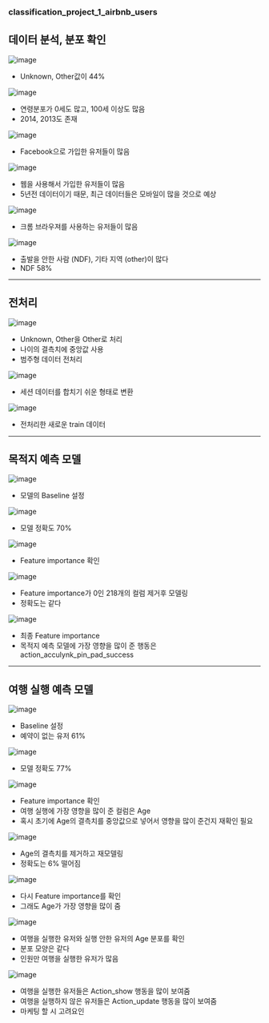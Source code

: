 ### classification_project_1_airbnb_users

## 데이터 분석, 분포 확인
![image](https://user-images.githubusercontent.com/79970424/126075109-84b3d953-3382-4df9-847a-c5f0a7738277.png)
- Unknown, Other값이 44%

![image](https://user-images.githubusercontent.com/79970424/126075124-39e1e8e8-d451-4186-9639-2fe5f1d3a45b.png)
- 연령분포가 0세도 많고, 100세 이상도 많음
- 2014, 2013도 존재

![image](https://user-images.githubusercontent.com/79970424/126075138-7cf345a1-62ab-45f5-a826-b020614688ff.png)
- Facebook으로 가입한 유저들이 많음

![image](https://user-images.githubusercontent.com/79970424/126075146-f560e70c-466e-485d-b9d2-e28083fef55b.png)
- 웹을 사용해서 가입한 유저들이 많음
- 5년전 데이터이기 때문, 최근 데이터들은 모바일이 많을 것으로 예상

![image](https://user-images.githubusercontent.com/79970424/126075163-1b2ae503-12b6-4788-b786-8b1e8429025c.png)
- 크롬 브라우져를 사용하는 유저들이 많음

![image](https://user-images.githubusercontent.com/79970424/126075171-4234cc24-3dc8-430a-8f87-322cd72c960b.png)
- 출발을 안한 사람 (NDF), 기타 지역 (other)이 많다
- NDF 58%
---

## 전처리
![image](https://user-images.githubusercontent.com/79970424/126075204-91f750b4-f23b-4dbf-8b70-fabacc1785b0.png)
- Unknown, Other을 Other로 처리
- 나이의 결측치에 중앙값 사용
- 범주형 데이터 전처리

![image](https://user-images.githubusercontent.com/79970424/126075218-89ea1d07-2600-4ada-ae14-be4ee61c3e0e.png)
- 세션 데이터를 합치기 쉬운 형태로 변환

![image](https://user-images.githubusercontent.com/79970424/126075225-2bf2eedf-02b1-4d09-8e15-46dfebb9e3b8.png)
- 전처리한 새로운 train 데이터

---
## 목적지 예측 모델
![image](https://user-images.githubusercontent.com/79970424/126075255-b183cd3f-049e-40df-8e62-17acb1b9cae1.png)
- 모델의 Baseline 설정

![image](https://user-images.githubusercontent.com/79970424/126075269-c9ca56ea-11cb-43de-aad5-9833af33521b.png)
- 모델 정확도 70%

![image](https://user-images.githubusercontent.com/79970424/126075279-ea8f4949-2ec4-4a8a-a0b9-dedb93d4dd1a.png)
- Feature importance 확인

![image](https://user-images.githubusercontent.com/79970424/126075286-59b22f7e-4d31-495a-ba9c-91136e04e87f.png)
- Feature importance가 0인 218개의 컬럼 제거후 모델링
- 정확도는 같다

![image](https://user-images.githubusercontent.com/79970424/126075306-fc4f8b2e-9e10-4770-9549-57f84c43d29f.png)
- 최종 Feature importance
- 목적지 예측 모델에 가장 영향을 많이 준 행동은 action_acculynk_pin_pad_success

---
## 여행 실행 예측 모델
![image](https://user-images.githubusercontent.com/79970424/126075347-ca2016f4-425f-434e-8a74-7bb8fd8c0568.png)
- Baseline 설정
- 예약이 없는 유저 61%

![image](https://user-images.githubusercontent.com/79970424/126075372-6d04e2ab-028b-4804-a8df-5a40f64ba52a.png)
- 모델 정확도 77%

![image](https://user-images.githubusercontent.com/79970424/126075392-c6eccc84-8025-43ee-9666-60c9f252f172.png)
- Feature importance 확인
- 여행 실행에 가장 영향을 많이 준 컬럼은 Age
- 혹시 초기에 Age의 결측치를 중앙값으로 넣어서 영향을 많이 준건지 재확인 필요

![image](https://user-images.githubusercontent.com/79970424/126075458-ded9a98d-4ede-4a11-857d-fae8a384652f.png)
- Age의 결측치를 제거하고 재모델링
- 정확도는 6% 떨어짐

![image](https://user-images.githubusercontent.com/79970424/126075483-6f185b02-00ca-45a2-b8d9-a519f4861543.png)
- 다시 Feature importance를 확인
- 그래도 Age가 가장 영향을 많이 줌

![image](https://user-images.githubusercontent.com/79970424/126075508-53a96d03-32bb-45d0-a0ff-81e0896f9367.png)
- 여행을 실행한 유저와 실행 안한 유저의 Age 분포를 확인
- 분포 모양은 같다
- 인원만 여행을 실행한 유저가 많음

![image](https://user-images.githubusercontent.com/79970424/126075530-acb4bd7e-df24-47f0-8e3a-f4e6a7c6321b.png)
- 여행을 실행한 유저들은 Action_show 행동을 많이 보여줌
- 여행을 실행하지 않은 유저들은 Action_update 행동을 많이 보여줌
- 마케팅 할 시 고려요인
